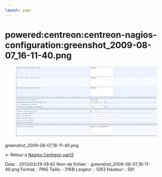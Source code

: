 ```yaml
---
layout: page
---
```


powered:centreon:centreon-nagios-configuration:greenshot\_2009-08-07\_16-11-40.png
==================================================================================

[![greenshot\_2009-08-07\_16-11-40.png](../../../../assets/media/powered/centreon/centreon-nagios-configuration/greenshot_2009-08-07_16-11-40.png@cache=&w=900&h=421 "greenshot_2009-08-07_16-11-40.png")](../../../../assets/media/powered/centreon/centreon-nagios-configuration/greenshot_2009-08-07_16-11-40.png@cache= "Afficher le fichier original")

greenshot\_2009-08-07\_16-11-40.png

← Retour à [Nagios Centreon
part2](../../../../centreon/nagios-centreon-part2.html "centreon:nagios-centreon-part2")

Date:
:   2013/03/29 09:42
Nom de fichier:
:   greenshot\_2009-08-07\_16-11-40.png
Format:
:   PNG
Taille:
:   31KB
Largeur:
:   1263
Hauteur:
:   591

